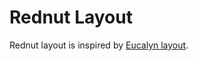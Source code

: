 # Rednut Layout

Rednut layout is inspired by [Eucalyn layout](http://eucalyn.hatenadiary.jp/entry/about-eucalyn-layout).

